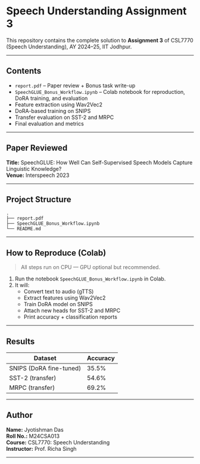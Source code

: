 
#  Speech Understanding Assignment 3

This repository contains the complete solution to **Assignment 3** of CSL7770 (Speech Understanding), AY 2024–25, IIT Jodhpur.

---

##  Contents

- `report.pdf` – Paper review + Bonus task write-up
- `SpeechGLUE_Bonus_Workflow.ipynb` – Colab notebook for reproduction, DoRA training, and evaluation
- Feature extraction using Wav2Vec2
- DoRA-based training on SNIPS
- Transfer evaluation on SST-2 and MRPC
- Final evaluation and metrics

---

##  Paper Reviewed

**Title:** SpeechGLUE: How Well Can Self-Supervised Speech Models Capture Linguistic Knowledge?  
**Venue:** Interspeech 2023

---

##  Project Structure

```
.
├── report.pdf
├── SpeechGLUE_Bonus_Workflow.ipynb
└── README.md
```

---

##  How to Reproduce (Colab)

>  All steps run on CPU — GPU optional but recommended.

1. Run the notebook `SpeechGLUE_Bonus_Workflow.ipynb` in Colab.
2. It will:
   - Convert text to audio (gTTS)
   - Extract features using Wav2Vec2
   - Train DoRA model on SNIPS
   - Attach new heads for SST-2 and MRPC
   - Print accuracy + classification reports

---

##  Results

| Dataset   | Accuracy |
|-----------|----------|
| SNIPS (DoRA fine-tuned) | 35.5% |
| SST-2 (transfer)        | 54.6% |
| MRPC (transfer)         | 69.2% |

---

##  Author

**Name:** Jyotishman Das  
**Roll No.:** M24CSA013  
**Course:** CSL7770: Speech Understanding  
**Instructor:** Prof. Richa Singh

---
